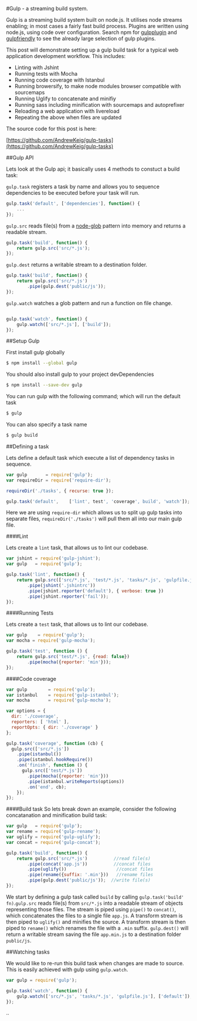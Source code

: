 

#Gulp - a streaming build system.

Gulp is a streaming build system built on node.js.  It utilises node streams enabling; in most cases a fairly fast build process.  Plugins are written using node.js, using code over configuration.  Search npm for [gulpplugin](https://www.npmjs.com/search?q=gulpplugin) and [gulpfriendly](https://www.npmjs.com/search?q=gulpfriendly) to see the already large selection of gulp plugins.

This post will demonstrate setting up a gulp build task for a typical web application development workflow.  This includes:

- Linting with Jshint
- Running tests with Mocha
- Running code coverage with Istanbul
- Running browersify, to make node modules browser compatible with sourcemaps
- Running Uglify to concatenate and minifiy
- Running sass including minification with sourcemaps and autoprefixer
- Reloading a web application with livereload
- Repeating the above when files are updated

The source code for this post is here: 

[https://github.com/AndrewKeig/gulp-tasks](https://github.com/AndrewKeig/gulp-tasks)


##Gulp API

Lets look at the Gulp api; it basically uses 4 methods to constuct a build task:

`gulp.task` registers a task by name and allows you to sequence dependencies to be executed before your task will run.
```javascript
gulp.task('default', ['dependencies'], function() {
	...
});

```

`gulp.src` reads file(s) from a [node-glob](https://github.com/isaacs/node-glob) pattern into memory and returns a readable stream.
```javascript
gulp.task('build', function() {
	return gulp.src('src/*.js');
});
```

`gulp.dest` returns a writable stream to a destination folder.

```javascript
gulp.task('build', function() {
	return gulp.src('src/*.js')
		.pipe(gulp.dest('public/js'));
});
```

`gulp.watch` watches a glob pattern and run a function on file change. 


```javascript

gulp.task('watch', function() {
	gulp.watch(['src/*.js'], ['build']);
});
```


##Setup Gulp


First install gulp globally

```sh
$ npm install --global gulp
```

You should also install gulp to your project devDependencies

```sh
$ npm install --save-dev gulp
```

You can run gulp with the following command; which will run the default task

```sh
$ gulp
```
You can also specify a task name

```sh
$ gulp build
```

##Defining a task

Lets define a default task which execute a list of dependency tasks in sequence.

```javascript
var gulp       = require('gulp');
var requireDir = require('require-dir');

requireDir('./tasks', { recurse: true });

gulp.task('default', 	['lint', test', 'coverage', build', 'watch']);
```

Here we are using `require-dir` which allows us to split up gulp tasks into separate files, `requireDir('./tasks')` will pull them all into our main gulp file.


####Lint

Lets create a `lint` task, that allows us to lint our codebase.

```javascript
var jshint = require('gulp-jshint');
var gulp   = require('gulp');

gulp.task('lint', function() {
	return gulp.src(['src/*.js', 'test/*.js', 'tasks/*.js', 'gulpfile.js'])
		.pipe(jshint('.jshintrc'))
		.pipe(jshint.reporter('default'), { verbose: true })
		.pipe(jshint.reporter('fail'));
});
```

####Running Tests

Lets create a `test` task, that allows us to lint our codebase.

```javascript
var gulp 	= require('gulp');
var mocha = require('gulp-mocha');

gulp.task('test', function () {
	return gulp.src('test/*.js', {read: false})
		.pipe(mocha({reporter: 'min'}));
});
```

####Code coverage

```javascript
var gulp   		= require('gulp');
var istanbul 	= require('gulp-istanbul');
var mocha 		= require('gulp-mocha');

var options = {
  dir: './coverage',
  reporters: [ 'html' ],
  reportOpts: { dir: './coverage' }
};

gulp.task('coverage', function (cb) {
  gulp.src(['src/*.js'])
    .pipe(istanbul()) 
    .pipe(istanbul.hookRequire()) 
    .on('finish', function () {
      gulp.src(['test/*.js'])
        .pipe(mocha({reporter: 'min'}))
        .pipe(istanbul.writeReports(options))
        .on('end', cb);
    });
});
```

####Build task
So lets break down an example, consider the following concatanation and minification build task:

```javascript
var gulp   = require('gulp');
var rename = require('gulp-rename');
var uglify = require('gulp-uglify');
var concat = require('gulp-concat');

gulp.task('build', function() {
	return gulp.src('src/*.js')  		 //read file(s)
		.pipe(concat('app.js'))  		 //concat files
		.pipe(uglify()) 				  //concat files
		.pipe(rename({suffix: '.min'}))   //rename files
		.pipe(gulp.dest('public/js'));	//write file(s)
});
```

We start by defining a gulp task called `build` by calling `gulp.task('build' fn)`.`gulp.src` reads file(s) from `src/*.js` into a readable stream of objects representing those files.  The stream is piped using `pipe()` to `concat()`, which concatenates the files to a single file `app.js`.  A transform stream is then piped to `uglify()` and minifies the source.  A transform stream is then piped to `rename()` which renames the file with a `.min` suffix.  `gulp.dest()` will return a writable stream saving the file `app.min.js` to a destination folder `public/js`.



##Watching tasks


We would like to re-run this build task when changes are made to source.  This is easily achieved with gulp using `gulp.watch`.

```javascript
var gulp = require('gulp');

gulp.task('watch', function() {
	gulp.watch(['src/*.js', 'tasks/*.js', 'gulpfile.js'], ['default']);
});

```





..